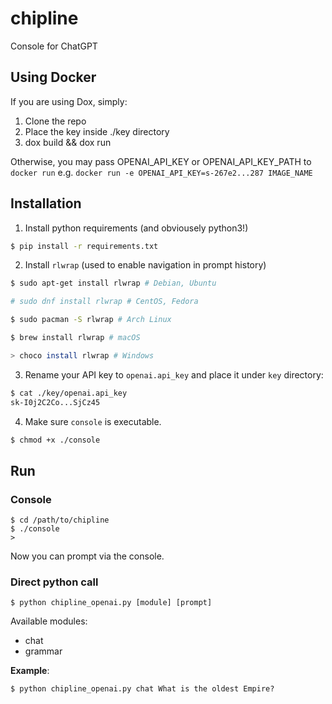 # chipline
Console for ChatGPT

## Using Docker
If you are using Dox, simply:
1. Clone the repo
2. Place the key inside ./key directory
3. dox build && dox run

Otherwise, you may pass OPENAI_API_KEY or OPENAI_API_KEY_PATH to `docker run`
e.g. `docker run -e OPENAI_API_KEY=s-267e2...287 IMAGE_NAME`

## Installation
1. Install python requirements (and obviousely python3!)
```bash
$ pip install -r requirements.txt
```

2. Install `rlwrap` (used to enable navigation in prompt history)
```bash
$ sudo apt-get install rlwrap # Debian, Ubuntu

# sudo dnf install rlwrap # CentOS, Fedora

$ sudo pacman -S rlwrap # Arch Linux

$ brew install rlwrap # macOS

> choco install rlwrap # Windows
```

3. Rename your API key to `openai.api_key` and place it under `key` directory:
```bash
$ cat ./key/openai.api_key
sk-I0j2C2Co...SjCz45
```

4. Make sure `console` is executable.
```bash
$ chmod +x ./console
```

## Run
### Console
```
$ cd /path/to/chipline
$ ./console
> 
```
Now you can prompt via the console.

### Direct python call
```
$ python chipline_openai.py [module] [prompt]
```
Available modules:
- chat
- grammar

**Example**:
```
$ python chipline_openai.py chat What is the oldest Empire?
```

